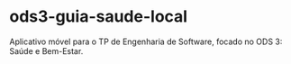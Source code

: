 # ods3-guia-saude-local
Aplicativo móvel para o TP de Engenharia de Software, focado no ODS 3: Saúde e Bem-Estar.
